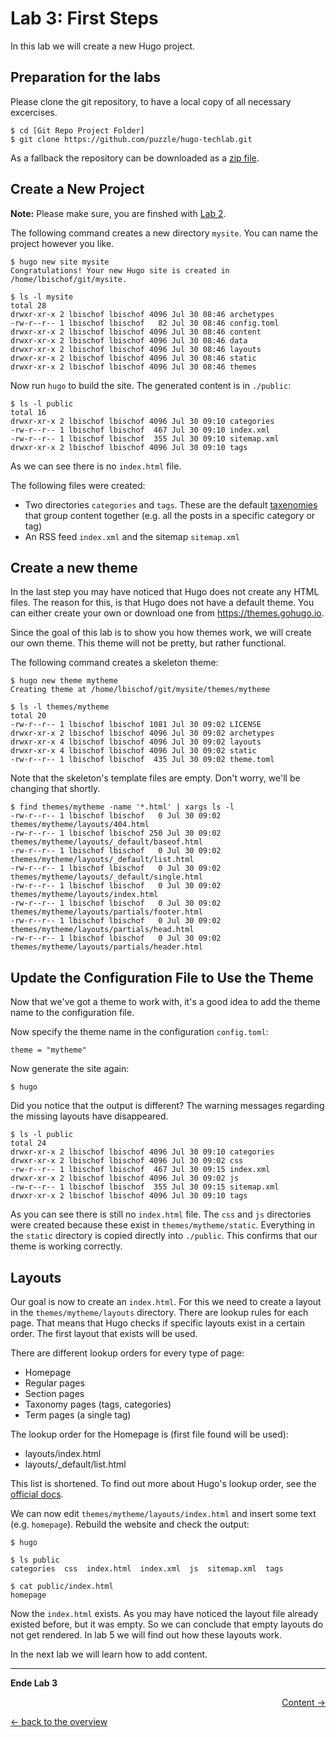 # Lab 3: First Steps

In this lab we will create a new Hugo project.

## Preparation for the labs

Please clone the git repository, to have a local copy of all necessary excercises.

```
$ cd [Git Repo Project Folder]
$ git clone https://github.com/puzzle/hugo-techlab.git
```

As a fallback the repository can be downloaded as a [zip file](https://github.com/puzzle/hugo-techlab/archive/master.zip).

## Create a New Project

**Note:** Please make sure, you are finshed with [Lab 2](02_cli.md).

The following command creates a new directory `mysite`. You can name the project however you like.
```
$ hugo new site mysite
Congratulations! Your new Hugo site is created in /home/lbischof/git/mysite.

$ ls -l mysite
total 28
drwxr-xr-x 2 lbischof lbischof 4096 Jul 30 08:46 archetypes
-rw-r--r-- 1 lbischof lbischof   82 Jul 30 08:46 config.toml
drwxr-xr-x 2 lbischof lbischof 4096 Jul 30 08:46 content
drwxr-xr-x 2 lbischof lbischof 4096 Jul 30 08:46 data
drwxr-xr-x 2 lbischof lbischof 4096 Jul 30 08:46 layouts
drwxr-xr-x 2 lbischof lbischof 4096 Jul 30 08:46 static
drwxr-xr-x 2 lbischof lbischof 4096 Jul 30 08:46 themes
```

Now run `hugo` to build the site. The generated content is in `./public`:
```
$ ls -l public
total 16
drwxr-xr-x 2 lbischof lbischof 4096 Jul 30 09:10 categories
-rw-r--r-- 1 lbischof lbischof  467 Jul 30 09:10 index.xml
-rw-r--r-- 1 lbischof lbischof  355 Jul 30 09:10 sitemap.xml
drwxr-xr-x 2 lbischof lbischof 4096 Jul 30 09:10 tags
```
As we can see there is no `index.html` file.

The following files were created:
 - Two directories `categories` and `tags`. These are the default [taxenomies](https://gohugo.io/content-management/taxonomies/) that group content together (e.g. all the posts in a specific category or tag)
 - An RSS feed `index.xml` and the sitemap `sitemap.xml`

## Create a new theme

In the last step you may have noticed that Hugo does not create any HTML files. The reason for this, is that Hugo does not have a default theme. You can either create your own or download one from https://themes.gohugo.io.

Since the goal of this lab is to show you how themes work, we will create our own theme. This theme will not be pretty, but rather functional.

The following command creates a skeleton theme:
```
$ hugo new theme mytheme
Creating theme at /home/lbischof/git/mysite/themes/mytheme

$ ls -l themes/mytheme
total 20
-rw-r--r-- 1 lbischof lbischof 1081 Jul 30 09:02 LICENSE
drwxr-xr-x 2 lbischof lbischof 4096 Jul 30 09:02 archetypes
drwxr-xr-x 4 lbischof lbischof 4096 Jul 30 09:02 layouts
drwxr-xr-x 4 lbischof lbischof 4096 Jul 30 09:02 static
-rw-r--r-- 1 lbischof lbischof  435 Jul 30 09:02 theme.toml
```
Note that the skeleton's template files are empty. Don't worry, we'll be changing that shortly.
```
$ find themes/mytheme -name '*.html' | xargs ls -l
-rw-r--r-- 1 lbischof lbischof   0 Jul 30 09:02 themes/mytheme/layouts/404.html
-rw-r--r-- 1 lbischof lbischof 250 Jul 30 09:02 themes/mytheme/layouts/_default/baseof.html
-rw-r--r-- 1 lbischof lbischof   0 Jul 30 09:02 themes/mytheme/layouts/_default/list.html
-rw-r--r-- 1 lbischof lbischof   0 Jul 30 09:02 themes/mytheme/layouts/_default/single.html
-rw-r--r-- 1 lbischof lbischof   0 Jul 30 09:02 themes/mytheme/layouts/index.html
-rw-r--r-- 1 lbischof lbischof   0 Jul 30 09:02 themes/mytheme/layouts/partials/footer.html
-rw-r--r-- 1 lbischof lbischof   0 Jul 30 09:02 themes/mytheme/layouts/partials/head.html
-rw-r--r-- 1 lbischof lbischof   0 Jul 30 09:02 themes/mytheme/layouts/partials/header.html
```

## Update the Configuration File to Use the Theme

Now that we've got a theme to work with, it's a good idea to add the theme name to the configuration file.

Now specify the theme name in the configuration `config.toml`:
```
theme = "mytheme"
```

Now generate the site again:
```
$ hugo
```
Did you notice that the output is different? The warning messages regarding the missing layouts have disappeared.

```
$ ls -l public
total 24
drwxr-xr-x 2 lbischof lbischof 4096 Jul 30 09:10 categories
drwxr-xr-x 2 lbischof lbischof 4096 Jul 30 09:02 css
-rw-r--r-- 1 lbischof lbischof  467 Jul 30 09:15 index.xml
drwxr-xr-x 2 lbischof lbischof 4096 Jul 30 09:02 js
-rw-r--r-- 1 lbischof lbischof  355 Jul 30 09:15 sitemap.xml
drwxr-xr-x 2 lbischof lbischof 4096 Jul 30 09:10 tags
```
As you can see there is still no `index.html` file. The `css` and `js` directories were created because these exist in `themes/mytheme/static`. Everything in the `static` directory is copied directly into `./public`. This confirms that our theme is working correctly.

## Layouts

Our goal is now to create an `index.html`. For this we need to create a layout in the `themes/mytheme/layouts` directory. There are lookup rules for each page. That means that Hugo checks if specific layouts exist in a certain order. The first layout that exists will be used.

There are different lookup orders for every type of page:
 - Homepage
 - Regular pages
 - Section pages
 - Taxonomy pages (tags, categories)
 - Term pages (a single tag)

The lookup order for the Homepage is (first file found will be used):
 - layouts/index.html
 - layouts/_default/list.html

This list is shortened. To find out more about Hugo's lookup order, see the [official docs](https://gohugo.io/templates/lookup-order/).

We can now edit `themes/mytheme/layouts/index.html` and insert some text (e.g. `homepage`).
Rebuild the website and check the output:
```
$ hugo

$ ls public
categories  css  index.html  index.xml  js  sitemap.xml  tags

$ cat public/index.html
homepage
```
Now the `index.html` exists. As you may have noticed the layout file already existed before, but it was empty. So we can conclude that empty layouts do not get rendered. In lab 5 we will find out how these layouts work.

In the next lab we will learn how to add content.

---

**Ende Lab 3**

<p width="100px" align="right"><a href="04_content.md">Content →</a></p>

[← back to the overview](../README.md)
